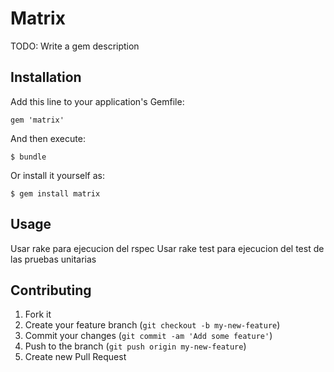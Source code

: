 # Matrix

TODO: Write a gem description

## Installation

Add this line to your application's Gemfile:

    gem 'matrix'

And then execute:

    $ bundle

Or install it yourself as:

    $ gem install matrix

## Usage

Usar rake para ejecucion del rspec
Usar rake test para ejecucion del test de las pruebas unitarias

## Contributing

1. Fork it
2. Create your feature branch (`git checkout -b my-new-feature`)
3. Commit your changes (`git commit -am 'Add some feature'`)
4. Push to the branch (`git push origin my-new-feature`)
5. Create new Pull Request
